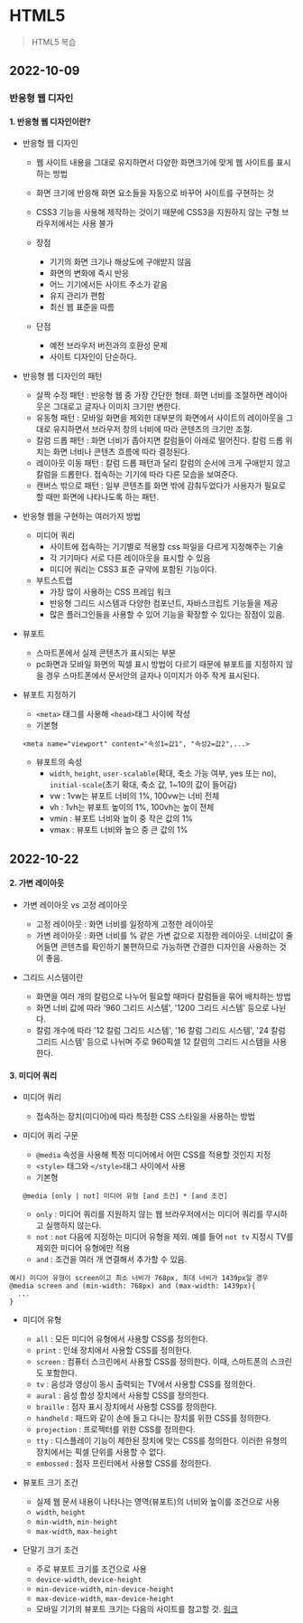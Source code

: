 # HTML5

> HTML5 복습

## 2022-10-09

### 반응형 웹 디자인

#### 1. 반응형 웹 디자인이란?

- 반응형 웹 디자인

  - 웹 사이트 내용을 그대로 유지하면서 다양한 화면크기에 맞게 웹 사이트를 표시하는 방법
  - 화면 크기에 반응해 화면 요소들을 자동으로 바꾸어 사이트를 구현하는 것
  - CSS3 기능을 사용해 제작하는 것이기 때문에 CSS3을 지원하지 않는 구형 브라우저에서는 사용 불가

  - 장점
    - 기기의 화면 크기나 해상도에 구애받지 않음
    - 화면의 변화에 즉시 반응
    - 어느 기기에서든 사이트 주소가 같음
    - 유지 관리가 편함
    - 최신 웹 표준을 따름
  - 단점
    - 예전 브라우저 버전과의 호환성 문제
    - 사이트 디자인이 단순하다.

- 반응형 웹 디자인의 패턴

  - 살짝 수정 패턴 : 반응형 웹 중 가장 간단한 형태. 화면 너비를 조절하면 레이아웃은 그대로고 글자나 이미지 크기만 변한다.
  - 유동형 패턴 : 모바일 화면을 제외한 대부분의 화면에서 사이트의 레이아웃을 그대로 유지하면서 브라우저 창의 너비에 따라 콘텐츠의 크기만 조절.
  - 칼럼 드롭 패턴 : 화면 너비가 좁아지면 칼럼들이 아래로 떨어진다. 칼럼 드롭 위치는 화면 너비나 콘텐츠 흐름에 따라 결정된다.
  - 레이아웃 이동 패턴 : 칼럼 드롭 패턴과 달리 칼럼의 순서에 크게 구애받지 않고 칼럼을 드롭한다. 접속하는 기기에 따라 다른 모습을 보여준다.
  - 캔버스 밖으로 패턴 : 일부 콘텐츠를 화면 밖에 감춰두었다가 사용자가 필요로 할 때만 화면에 나타나도록 하는 패턴.

- 반응형 웹을 구현하는 여러가지 방법

  - 미디어 쿼리
    - 사이트에 접속하는 기기별로 적용할 css 파일을 다르게 지정해주는 기술
    - 각 기기마다 서로 다른 레이아웃을 표시할 수 있음
    - 미디어 쿼리는 CSS3 표준 규약에 포함된 기능이다.
  - 부트스트랩
    - 가장 많이 사용하는 CSS 프레임 워크
    - 반응형 그리드 시스템과 다양한 컴포넌트, 자바스크립트 기능들을 제공
    - 많은 플러그인들을 사용할 수 있어 기능을 확장할 수 있다는 장점이 있음.

- 뷰포트

  - 스마트폰에서 실제 콘텐츠가 표시되는 부분
  - pc화면과 모바일 화면의 픽셀 표시 방법이 다르기 때문에 뷰포트를 지정하지 않을 경우 스마트폰에서 문서안의 글자나 이미지가 아주 작게 표시된다.

- 뷰포트 지정하기
  - `<meta>` 태그를 사용해 `<head>`태그 사이에 작성
  - 기본형
  ```
  <meta name="viewport" content="속성1=값1", "속성2=값2",...>
  ```
  - 뷰포트의 속성
    - `width`, `height`, `user-scalable`(확대, 축소 가능 여부, yes 또는 no), `initial-scale`(초기 확대, 축소 값, 1~10의 값이 들어감)
    - vw : 1vw는 뷰포트 너비의 1%, 100vw는 너비 전체
    - vh : 1vh는 뷰포트 높이의 1%, 100vh는 높이 전체
    - vmin : 뷰포트 너비와 높이 중 작은 값의 1%
    - vmax : 뷰포트 너비와 높으 중 큰 값의 1%

## 2022-10-22

#### 2. 가변 레이아웃

- 가변 레이아웃 vs 고정 레이아웃

  - 고정 레이아웃 : 화면 너비를 일정하게 고정한 레이아웃
  - 가변 레이아웃 : 화면 너비를 % 같은 가변 값으로 지정한 레이아웃. 너비값이 줄어들면 콘텐츠를 확인하기 불편하므로 가능하면 간결한 디자인을 사용하는 것이 좋음.

- 그리드 시스템이란
  - 화면을 여러 개의 칼럼으로 나누어 필요할 때마다 칼럼들을 묶어 배치하는 방법
  - 화면 너비 값에 따라 '960 그리드 시스템', '1200 그리드 시스템' 등으로 나뉜다.
  - 칼럼 개수에 따라 '12 칼럼 그리드 시스템', '16 칼럼 그리드 시스템', '24 칼럼 그리드 시스템' 등으로 나뉘며 주로 960픽셀 12 칼럼의 그리드 시스템을 사용한다.

#### 3. 미디어 쿼리

- 미디어 쿼리

  - 접속하는 장치(미디어)에 따라 특정한 CSS 스타일을 사용하는 방법

- 미디어 쿼리 구문
  - `@media` 속성을 사용해 특정 미디어에서 어떤 CSS를 적용할 것인지 지정
  - `<style>` 태그와 `</style>`태그 사이에서 사용
  - 기본형
  ```
  @media [only | not] 미디어 유형 [and 조건] * [and 조건]
  ```
  - `only` : 미디어 쿼리를 지원하지 않는 웹 브라우저에서는 미디어 쿼리를 무시하고 실행하지 않는다.
  - `not` : `not` 다음에 지정하는 미디어 유형을 제외. 예를 들어 `not tv` 지정시 TV를 제외한 미디어 유형에만 적용
  - `and` : 조건을 여러 개 연결해서 추가할 수 있음.

```
예시) 미디어 유형이 screen이고 최소 너비가 768px, 최대 너비가 1439px일 경우
@media screen and (min-width: 768px) and (max-width: 1439px){
  ...
}
```

- 미디어 유형

  - `all` : 모든 미디어 유형에서 사용할 CSS를 정의한다.
  - `print` : 인쇄 장치에서 사용할 CSS를 정의한다.
  - `screen` : 컴퓨터 스크린에서 사용할 CSS를 정의한다. 이때, 스마트폰의 스크린도 포함한다.
  - `tv` : 음성과 영상이 동시 출력되는 TV에서 사용할 CSS를 정의한다.
  - `aural` : 음성 합성 장치에서 사용할 CSS를 정의한다.
  - `braille` : 점자 표시 장치에서 사용할 CSS를 정의한다.
  - `handheld` : 패드와 같이 손에 들고 다니는 장치를 위한 CSS를 정의한다.
  - `projection` : 프로젝터를 위한 CSS를 정의한다.
  - `tty` : 디스플레이 기능이 제한된 장치에 맞는 CSS를 정의한다. 이러한 유형의 장치에서는 픽셀 단위를 사용할 수 없다.
  - `embossed` : 점자 프린터에서 사용할 CSS를 정의한다.

- 뷰포트 크기 조건
  - 실제 웹 문서 내용이 나타나는 영역(뷰포트)의 너비와 높이를 조건으로 사용
  - `width`, `height`
  - `min-width`, `min-height`
  - `max-width`, `max-height`
- 단말기 크기 조건
  - 주로 뷰포트 크기를 조건으로 사용
  - `device-width`, `device-height`
  - `min-device-width`, `min-device-height`
  - `max-device-width`, `max-device-height`
  - 모바일 기기의 뷰포트 크기는 다음의 사이트를 참고할 것.
    [링크](https://yesviz.com/devices.php)
